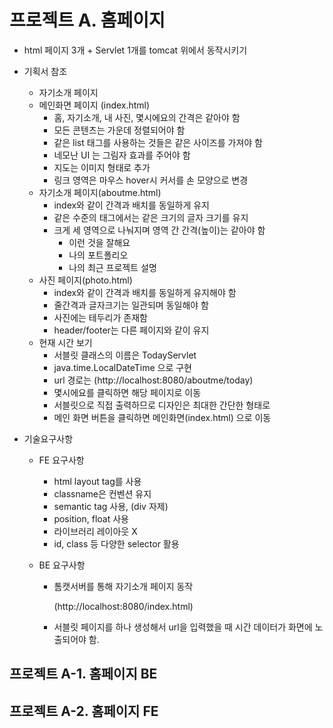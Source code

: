 # 프로젝트 A. 홈페이지

- html 페이지 3개 + Servlet 1개를 tomcat 위에서 동작시키기

- 기획서 참조

  - 자기소개 페이지
  - 메인화면 페이지 (index.html)
    - 홈, 자기소개, 내 사진, 몇시에요의 간격은 같아야 함
    - 모든 콘텐츠는 가운데 정렬되어야 함
    - 같은 list 태그를 사용하는 것들은 같은 사이즈를 가져야 함
    - 네모난 UI 는 그림자 효과를 주어야 함
    - 지도는 이미지 형태로 추가
    - 링크 영역은 마우스 hover시 커서를 손 모양으로 변경
  - 자기소개 페이지(aboutme.html)
    - index와 같이 간격과 배치를 동일하게 유지
    - 같은 수준의 태그에서는 같은 크기의 글자 크기를 유지
    - 크게 세 영역으로 나눠지며 영역 간 간격(높이)는 같아야 함
      - 이런 것을 잘해요
      - 나의 포트폴리오
      - 나의 최근 프로젝트 설명
  - 사진 페이지(photo.html)
    - index와 같이 간격과 배치를 동일하게 유지해야 함
    - 줄간격과 글자크기는 일관되며 동일해야 함
    - 사진에는 테두리가 존재함
    - header/footer는 다른 페이지와 같이 유지
  - 현재 시간 보기
    - 서블릿 클래스의 이름은 TodayServlet
    - java.time.LocalDateTime 으로 구현
    - url 경로는 (http://localhost:8080/aboutme/today)
    - 몇시에요를 클릭하면 해당 페이지로 이동
    - 서블릿으로 직접 출력하므로 디자인은 최대한 간단한 형태로
    - 메인 화면 버튼을 클릭하면 메인화면(index.html) 으로 이동

- 기술요구사항

  - FE 요구사항

    - html layout tag를 사용
    - classname은 컨벤션 유지
    - semantic tag 사용, (div 자제)
    - position, float 사용
    - 라이브러리 레이아웃 X
    - id, class 등 다양한 selector 활용

  - BE 요구사항

    - 톰캣서버를 통해 자기소개 페이지 동작

      (http://localhost:8080/index.html)

    - 서블릿 페이지를 하나 생성해서 url을 입력했을 때 시간 데이터가 화면에 노출되어야 함.

## 프로젝트 A-1. 홈페이지 BE



## 프로젝트 A-2. 홈페이지 FE



